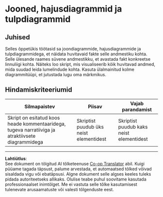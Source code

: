 <!--
CO_OP_TRANSLATOR_METADATA:
{
  "original_hash": "0ea21b6513df5ade7419c6b7d65f10b1",
  "translation_date": "2025-10-11T16:02:40+00:00",
  "source_file": "3-Data-Visualization/R/09-visualization-quantities/assignment.md",
  "language_code": "et"
}
-->
# Jooned, hajusdiagrammid ja tulpdiagrammid

## Juhised

Selles õppetükis töötasid sa joondiagrammide, hajusdiagrammide ja tulpdiagrammidega, et näidata huvitavaid fakte selle andmestiku kohta. Selle ülesande raames süvene andmestikku, et avastada fakt konkreetse linnuliigi kohta. Näiteks loo skript, mis visualiseerib kõik huvitavad andmed, mida suudad leida lumelindude kohta. Kasuta ülalmainitud kolme diagrammitüüpi, et jutustada lugu oma märkmikus.

## Hindamiskriteeriumid

Silmapaistev | Piisav | Vajab parandamist
--- | --- | -- |
Skript on esitatud koos heade kommentaaridega, tugeva narratiiviga ja atraktiivsete diagrammidega | Skriptist puudub üks neist elementidest | Skriptist puudub kaks neist elementidest

---

**Lahtiütlus**:  
See dokument on tõlgitud AI tõlketeenuse [Co-op Translator](https://github.com/Azure/co-op-translator) abil. Kuigi püüame tagada täpsust, palume arvestada, et automaatsed tõlked võivad sisaldada vigu või ebatäpsusi. Algne dokument selle algses keeles tuleks pidada autoriteetseks allikaks. Olulise teabe puhul soovitame kasutada professionaalset inimtõlget. Me ei vastuta selle tõlke kasutamisest tulenevate arusaamatuste või valesti tõlgenduste eest.